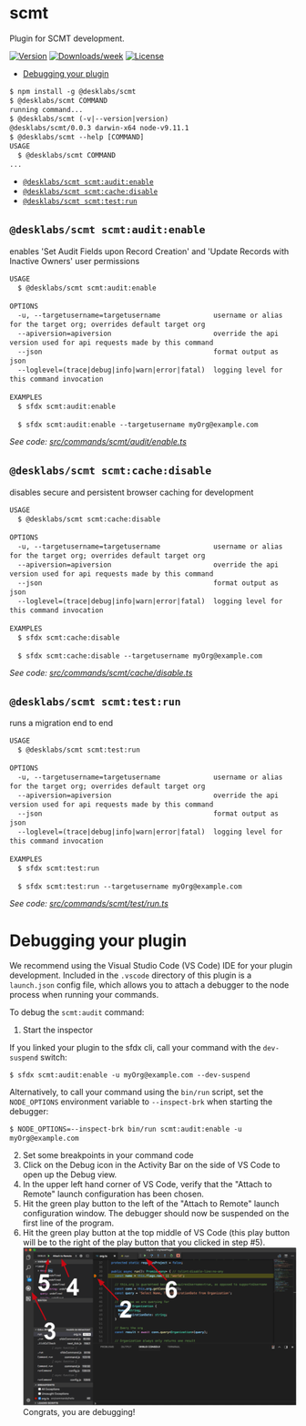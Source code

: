 scmt
====

Plugin for SCMT development.

[![Version](https://img.shields.io/npm/v/sfdx-plugin-scmt.svg)](https://npmjs.org/package/sfdx-plugin-scmt)
[![Downloads/week](https://img.shields.io/npm/dw/scmt.svg)](https://npmjs.org/package/scmt)
[![License](https://img.shields.io/npm/l/scmt.svg)](https://github.com/desklabs/sfdx-plugin-scmt/blob/master/package.json)

<!-- toc -->
* [Debugging your plugin](#debugging-your-plugin)
<!-- tocstop -->
<!-- install -->
<!-- usage -->
```sh-session
$ npm install -g @desklabs/scmt
$ @desklabs/scmt COMMAND
running command...
$ @desklabs/scmt (-v|--version|version)
@desklabs/scmt/0.0.3 darwin-x64 node-v9.11.1
$ @desklabs/scmt --help [COMMAND]
USAGE
  $ @desklabs/scmt COMMAND
...
```
<!-- usagestop -->
<!-- commands -->
* [`@desklabs/scmt scmt:audit:enable`](#desklabs-scmt-scmtauditenable)
* [`@desklabs/scmt scmt:cache:disable`](#desklabs-scmt-scmtcachedisable)
* [`@desklabs/scmt scmt:test:run`](#desklabs-scmt-scmttestrun)

## `@desklabs/scmt scmt:audit:enable`

enables 'Set Audit Fields upon Record Creation' and 'Update Records with Inactive Owners' user permissions

```
USAGE
  $ @desklabs/scmt scmt:audit:enable

OPTIONS
  -u, --targetusername=targetusername             username or alias for the target org; overrides default target org
  --apiversion=apiversion                         override the api version used for api requests made by this command
  --json                                          format output as json
  --loglevel=(trace|debug|info|warn|error|fatal)  logging level for this command invocation

EXAMPLES
  $ sfdx scmt:audit:enable

  $ sfdx scmt:audit:enable --targetusername myOrg@example.com
```

_See code: [src/commands/scmt/audit/enable.ts](https://github.com/desklabs/sfdx-plugin-scmt/blob/v0.0.3/src/commands/scmt/audit/enable.ts)_

## `@desklabs/scmt scmt:cache:disable`

disables secure and persistent browser caching for development

```
USAGE
  $ @desklabs/scmt scmt:cache:disable

OPTIONS
  -u, --targetusername=targetusername             username or alias for the target org; overrides default target org
  --apiversion=apiversion                         override the api version used for api requests made by this command
  --json                                          format output as json
  --loglevel=(trace|debug|info|warn|error|fatal)  logging level for this command invocation

EXAMPLES
  $ sfdx scmt:cache:disable

  $ sfdx scmt:cache:disable --targetusername myOrg@example.com
```

_See code: [src/commands/scmt/cache/disable.ts](https://github.com/desklabs/sfdx-plugin-scmt/blob/v0.0.3/src/commands/scmt/cache/disable.ts)_

## `@desklabs/scmt scmt:test:run`

runs a migration end to end

```
USAGE
  $ @desklabs/scmt scmt:test:run

OPTIONS
  -u, --targetusername=targetusername             username or alias for the target org; overrides default target org
  --apiversion=apiversion                         override the api version used for api requests made by this command
  --json                                          format output as json
  --loglevel=(trace|debug|info|warn|error|fatal)  logging level for this command invocation

EXAMPLES
  $ sfdx scmt:test:run

  $ sfdx scmt:test:run --targetusername myOrg@example.com
```

_See code: [src/commands/scmt/test/run.ts](https://github.com/desklabs/sfdx-plugin-scmt/blob/v0.0.3/src/commands/scmt/test/run.ts)_
<!-- commandsstop -->
<!-- debugging-your-plugin -->
# Debugging your plugin
We recommend using the Visual Studio Code (VS Code) IDE for your plugin development. Included in the `.vscode` directory of this plugin is a `launch.json` config file, which allows you to attach a debugger to the node process when running your commands.

To debug the `scmt:audit` command: 
1. Start the inspector
  
If you linked your plugin to the sfdx cli, call your command with the `dev-suspend` switch: 
```sh-session
$ sfdx scmt:audit:enable -u myOrg@example.com --dev-suspend
```
  
Alternatively, to call your command using the `bin/run` script, set the `NODE_OPTIONS` environment variable to `--inspect-brk` when starting the debugger:
```sh-session
$ NODE_OPTIONS=--inspect-brk bin/run scmt:audit:enable -u myOrg@example.com
```

2. Set some breakpoints in your command code
3. Click on the Debug icon in the Activity Bar on the side of VS Code to open up the Debug view.
4. In the upper left hand corner of VS Code, verify that the "Attach to Remote" launch configuration has been chosen.
5. Hit the green play button to the left of the "Attach to Remote" launch configuration window. The debugger should now be suspended on the first line of the program. 
6. Hit the green play button at the top middle of VS Code (this play button will be to the right of the play button that you clicked in step #5).
<br><img src=".images/vscodeScreenshot.png" width="480" height="278"><br>
Congrats, you are debugging!
